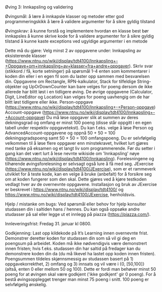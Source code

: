 Øving 3: Innkapsling og validering
 
Øvingsmål:
å lære å innkapsle klasser og metoder etter god programmeringskikk
å lære å validere argumenter for å sikre gyldig tilstand
 
Øvingskrav:
å kunne forstå og implementere hvordan en klasse best bør innkapsles
å kunne skrive kode for å validere argumenter for å sikre gyldig tilstand
å kunne kaste exceptions ved ugyldige argumenter i en metode
 
Dette må du gjøre:
Velg minst 2 av oppgavene under:
Innkapsling av eksisterende klasser (https://www.ntnu.no/wiki/display/tdt4100/Innkapsling+-+Oppgave+om+innkapsling+av+klasser+fra+andre+oppgaver). Skriv svar (stikkord / få, korte setninger) på spørsmål 1-4 enten som kommentarer i koden din eller i en egen fil som du laster opp sammen med besvarelsen din. Oppgavene om Rectangle, RPN-kalkulator, Stack for tilfeldige String-objekter og UpOrDownCounter kan bare velges for poeng dersom de ikke allerede har blitt løst i en tidligere øving. De øvrige oppgavene (Calculator, Digit, LineEditor og Location) kan velges for poeng uavhengig om de har blitt løst tidligere eller ikke.
Person-oppgave (https://www.ntnu.no/wiki/display/tdt4100/Innkapsling+-+Person-oppgave)
Account-oppgave (https://www.ntnu.no/wiki/display/tdt4100/Innkapsling+-+Account-oppgave)
Du må løse oppgaver slik at summen av deres dekningsgrad og omfang er minst 100 poeng (disse står oppgitt i en egen tabell under respektiv oppgavetekst). Du kan f.eks. velge å løse Person og AdvancedAccount-oppgavene og oppnå 50 + 50 = 100 dekningsgradspoeng samt 50 + 50 = 100 omfangspoeng. Du er selvfølgelig velkommen til å løse flere oppgaver enn minstekravet, hvilket lurt gjøres med tanke på eksamen og et langt liv som programmerende.
Før du setter i gang kan det vært lurt å lese nevnte wikiside om 'Innkapsling' nøye (https://www.ntnu.no/wiki/display/tdt4100/Innkapsling). Forelesningene og tilhørende øvingsforelesning er selvsagt også lure å få med seg.
JExercise (https://www.ntnu.no/wiki/display/tdt4100/JExercise), som er et rammeverk utviklet for å teste kode, kan en velge å bruke (anbefalt) for å forsikre seg om at koden fungerer som den skal. Dette gjøres ved å kjøre testkoden vedlagt hver av de overnevnte oppgavene. Installasjon og bruk av JExercise er beskrevet i https://www.ntnu.no/wiki/display/tdt4100/ og https://www.ntnu.no/wiki/display/tdt4100/JExercise, henholdsvis.
 
Hjelp / mistanke om bugs:
Ved spørsmål eller behov for hjelp konsulter studassen din i saltiden hans / hennes. Du kan også oppsøke andre studasser på sal eller legge ut et innlegg på piazza (https://piazza.com/). 
 
Innleveringsfrist:
Fredag 31. januar kl 0800.
 
Godkjenning:
Last opp kildekode på It’s Learning innen overnevnte frist. Demonstrer deretter koden for studassen din som så vil gi deg en poengsum på arbeidet. Koden må ikke nødvendigvis være demonstrert innen fristen; hvis f.eks. studassen din har saltid på fredager kan du demonstrere koden din da (du må likevel ha lastet opp koden innen fristen).
Poengsummen tildeles skjønnsmessig av studassen basert på 1) oppgavekorrekthet, 2) omfang og 3) innsats og vil være i {0, [50,100]} (altså, enten 0 eller mellom 50 og 100). Dette er fordi man behøver minst 50 poeng for at øvingen skal være godkjent ('ikke godkjent' gir 0 poeng). For å bestå øvingsopplegget trenger man minst 75 poeng i snitt. 100 poeng er selvfølgelig ønskelig.

